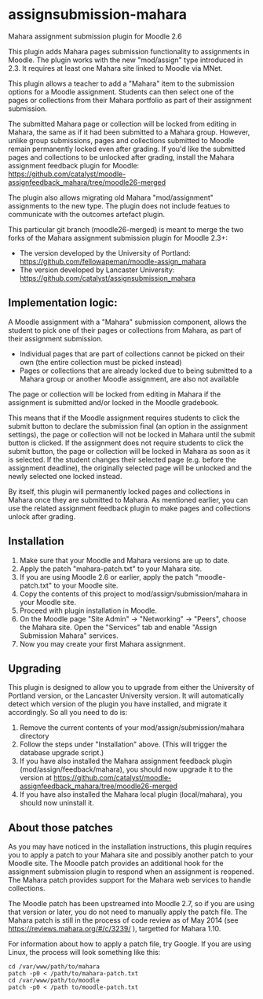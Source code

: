 assignsubmission-mahara
============================

Mahara assignment submission plugin for Moodle 2.6

This plugin adds Mahara pages submission functionality to assignments in Moodle.
The plugin works with the new "mod/assign" type introduced in 2.3. It requires 
at least one Mahara site linked to Moodle via MNet.

This plugin allows a teacher to add a "Mahara" item to the submission options for 
a Moodle assignment. Students can then select one of the pages or collections from
their Mahara portfolio as part of their assignment submission.

The submitted Mahara page or collection will be locked from editing in Mahara, the
same as if it had been submitted to a Mahara group. However, unlike group submissions,
pages and collections submitted to Moodle remain permanently locked even after grading.
If you'd like the submitted pages and collections to be unlocked after grading, install 
the Mahara assignment feedback plugin for Moodle:
https://github.com/catalyst/moodle-assignfeedback_mahara/tree/moodle26-merged

The plugin also allows migrating old Mahara "mod/assignment" assignments to the new
type. The plugin does not include featues to communicate with the outcomes artefact
plugin.

This particular git branch (moodle26-merged) is meant to merge the two forks of the
Mahara assignment submission plugin for Moodle 2.3+:
 - The version developed by the University of Portland: https://github.com/fellowapeman/moodle-assign_mahara
 - The version developed by Lancaster University: https://github.com/catalyst/assignsubmission_mahara

Implementation logic:
---------------------

A Moodle assignment with a "Mahara" submission component, allows the student to pick
one of their pages or collections from Mahara, as part of their assignment submission.

* Individual pages that are part of collections cannot be picked on their own (the entire collection must be picked instead)
* Pages or collections that are already locked due to being submitted to a Mahara group or another Moodle assignment, are also not available

The page or collection will be locked from editing in Mahara if the assignment is
submitted and/or locked in the Moodle gradebook.

This means that if the Moodle assignment requires students to click the submit
button to declare the submission final (an option in the assignment settings), the
page or collection will not be locked in Mahara until the submit button is clicked.
If the assignment does not require students to click the submit button, the page or
collection will be locked in Mahara as soon as it is selected. If the student changes
their selected page (e.g. before the assignment deadline), the originally selected
page will be unlocked and the newly selected one locked instead.

By itself, this plugin will permanently locked pages and collections in Mahara once
they are submitted to Mahara. As mentioned earlier, you can use the related assignment
feedback plugin to make pages and collections unlock after grading.


Installation
------------
1. Make sure that your Moodle and Mahara versions are up to date.
2. Apply the patch "mahara-patch.txt" to your Mahara site.
3. If you are using Moodle 2.6 or earlier, apply the patch "moodle-patch.txt" to your 
      Moodle site.
4. Copy the contents of this project to mod/assign/submission/mahara in your Moodle site.
5. Proceed with plugin installation in Moodle.
6. On the Moodle page "Site Admin" -> "Networking" -> "Peers", choose the Mahara site.
      Open the "Services" tab and enable "Assign Submission Mahara" services.
7. Now you may create your first Mahara assignment.


Upgrading
---------

This plugin is designed to allow you to upgrade from either the University of Portland
version, or the Lancaster University version. It will automatically detect which version
of the plugin you have installed, and migrate it accordingly. So all you need to do is:

1. Remove the current contents of your mod/assign/submission/mahara directory
2. Follow the steps under "Installation" above. (This will trigger the database upgrade script.)
3. If you have also installed the Mahara assignment feedback plugin (mod/assign/feedback/mahara), you should now upgrade it to the version at https://github.com/catalyst/moodle-assignfeedback_mahara/tree/moodle26-merged
4. If you have also installed the Mahara local plugin (local/mahara), you should now uninstall it.


About those patches
-------------------

As you may have noticed in the installation instructions, this plugin requires you to apply a patch to your Mahara site and possibly another patch to your Moodle site. The Moodle patch provides an additional hook for the assignment submission plugin to respond when an assignment is reopened. The Mahara patch provides support for the Mahara web services to handle collections.

The Moodle patch has been upstreamed into Moodle 2.7, so if you are using that version or later, you do not need to manually apply the patch file. The Mahara patch is still in the process of code review as of May 2014 (see https://reviews.mahara.org/#/c/3239/ ), targetted for Mahara 1.10.

For information about how to apply a patch file, try Google. If you are using Linux, the process will look something like this:

```Shell
cd /var/www/path/to/mahara
patch -p0 < /path/to/mahara-patch.txt
cd /var/www/path/to/moodle
patch -p0 < /path to/moodle-patch.txt
```
